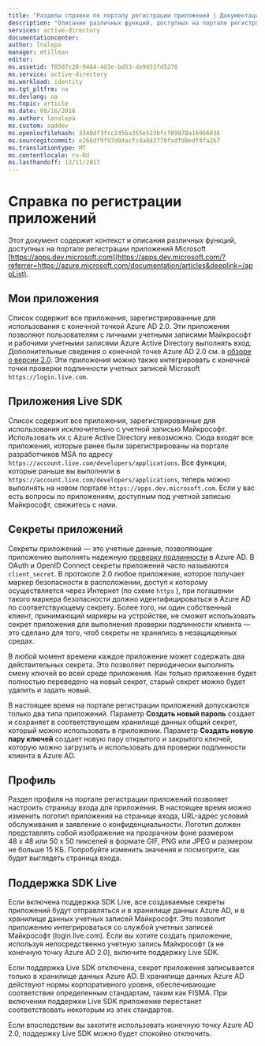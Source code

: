 ```yaml
---
title: "Разделы справки по порталу регистрации приложений | Документация Майкрософт"
description: "Описание различных функций, доступных на портале регистрации приложений Майкрософт."
services: active-directory
documentationcenter: 
author: lnalepa
manager: mtillman
editor: 
ms.assetid: f0507c28-9464-4d3e-bd53-de9053fd5278
ms.service: active-directory
ms.workload: identity
ms.tgt_pltfrm: na
ms.devlang: na
ms.topic: article
ms.date: 09/16/2016
ms.author: lenalepa
ms.custom: aaddev
ms.openlocfilehash: 3340df3fcc2456a355e523bfcf09978a16966036
ms.sourcegitcommit: e266df9f97d04acfc4a843770fadfd8edf4fa2b7
ms.translationtype: MT
ms.contentlocale: ru-RU
ms.lasthandoff: 12/11/2017
---
```

# <a name="app-registration-reference"></a>Справка по регистрации приложений
Этот документ содержит контекст и описания различных функций, доступных на портале регистрации приложений Microsoft [https://apps.dev.microsoft.com](https://apps.dev.microsoft.com/?referrer=https://azure.microsoft.com/documentation/articles&deeplink=/appList).

## <a name="my-applications"></a>Мои приложения
Список содержит все приложения, зарегистрированные для использования с конечной точкой Azure AD 2.0.  Эти приложения позволяют пользователям с личными учетными записями Майкрософт и рабочими учетными записями Azure Active Directory выполнять вход.  Дополнительные сведения о конечной точке Azure AD 2.0 см. в [обзоре о версии 2.0](active-directory-appmodel-v2-overview.md).  Эти приложения можно также интегрировать с конечной точки проверки подлинности учетных записей Microsoft `https://login.live.com`.

## <a name="live-sdk-applications"></a>Приложения Live SDK
Список содержит все приложения, зарегистрированные для использования исключительно с учетной записью Майкрософт.  Использовать их с Azure Active Directory невозможно.  Сюда входят все приложения, которые ранее были зарегистрированы на портале разработчиков MSA по адресу `https://account.live.com/developers/applications`.  Все функции, которые раньше вы выполняли в `https://account.live.com/developers/applications`, теперь можно выполнять на новом портале `https://apps.dev.microsoft.com`.  Если у вас есть вопросы по приложениям, доступным под учетной записью Майкрософт, свяжитесь с нами.

## <a name="application-secrets"></a>Секреты приложений
Секреты приложений — это учетные данные, позволяющие приложению выполнять надежную [проверку подлинности](http://tools.ietf.org/html/rfc6749#section-2.3) в Azure AD.  В OAuth и OpenID Connect секреты приложений часто называются `client_secret`.  В протоколе 2.0 любое приложение, которое получает маркер безопасности в расположении, доступ к которому осуществляется через Интернет (по схеме `https` ), при погашении такого маркера безопасности должно идентифицироваться в Azure AD по соответствующему секрету.  Более того, ни один собственный клиент, принимающий маркеры на устройстве, не сможет использовать секрет приложения для выполнения проверки подлинности клиента — это сделано для того, чтоб секреты не хранились в незащищенных средах.

В любой момент времени каждое приложение может содержать два действительных секрета.  Это позволяет периодически выполнять смену ключей во всей среде приложения.  Как только приложение будет полностью переведено на новый секрет, старый секрет можно будет удалить и задать новый.

В настоящее время на портале регистрации приложений допускаются только два типа приложений.  Параметр **Создать новый пароль** создает и сохраняет в соответствующем хранилище данных общий секрет, который можно использовать в приложении.  Параметр **Создать новую пару ключей** создает новую пару открытого и закрытого ключей, которую можно загрузить и использовать для проверки подлинности клиента в Azure AD.

## <a name="profile"></a>Профиль
Раздел профиля на портале регистрации приложений позволяет настроить страницу входа для приложения.  В настоящее время можно изменить логотип приложения на странице входа, URL-адрес условий обслуживания и заявление о конфиденциальности.  Логотип должен представлять собой изображение на прозрачном фоне размером 48 x 48 или 50 x 50 пикселей в формате GIF, PNG или JPEG и размером не больше 15 КБ.  Попробуйте изменить значения и посмотрите, как будет выглядеть страница входа.

## <a name="live-sdk-support"></a>Поддержка SDK Live
Если включена поддержка SDK Live, все создаваемые секреты приложений будут отправляться и в хранилище данных Azure AD, и в хранилище данных учетных записей Майкрософт.  Это позволит приложению интегрироваться со службой учетных записей Майкрософт (login.live.com).  Если вы хотите создать приложение, используя непосредственно учетную запись Майкрософт (а не конечную точку Azure AD 2.0), включите поддержку Live SDK.

Если поддержка Live SDK отключена, секрет приложения записывается только в хранилище данных Azure AD.  В хранилище данных Azure AD действуют нормы корпоративного уровня, обеспечивающие соответствие определенным стандартам, таким как FISMA.  При включении поддержки Live SDK приложение перестанет соответствовать некоторым из этих стандартов.

Если впоследствии вы захотите использовать конечную точку Azure AD 2.0, поддержку Live SDK можно будет спокойно отключить.

